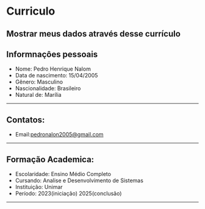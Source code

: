 # **Curriculo**
Mostrar  meus dados através desse currículo  
---



## Informnaçôes pessoais

- Nome: Pedro Henrique Nalom
- Data de nascimento: 15/04/2005
- Gênero: Masculino
- Nascionalidade: Brasileiro
- Natural de: Marília
---
## Contatos: 
- Email:pedronalon2005@gmail.com
---
## Formação Academica: 
- Escolaridade: Ensino Médio Completo
- Cursando: Analise e Desenvolvimento de Sistemas
- Instituição: Unimar 
- Período: 2023(iniciação) 2025(conclusão)
---